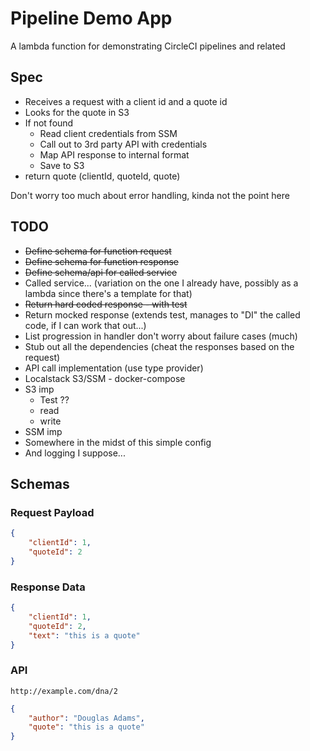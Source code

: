 # Pipeline Demo App

A lambda function for demonstrating CircleCI pipelines and related

## Spec

* Receives a request with a client id and a quote id
* Looks for the quote in S3
* If not found
	* Read client credentials from SSM
	* Call out to 3rd party API with credentials
	* Map API response to internal format
	* Save to S3
* return quote (clientId, quoteId, quote)

Don't  worry too much about error handling, kinda not the point here

## TODO

* ~~Define schema for function request~~
* ~~Define schema for function response~~
* ~~Define schema/api for called service~~
* Called service... (variation on the one I already have, possibly as a lambda since there's a template for that)
* ~~Return hard coded response - with test~~
* Return mocked response (extends test, manages to "DI" the called code, if I can work that out...)
* List progression in handler don't worry about failure cases (much)
* Stub out all the dependencies (cheat the responses based on the request)
* API call implementation (use type provider)
* Localstack S3/SSM - docker-compose
* S3 imp
	* Test ??
	* read
	* write
* SSM imp
* Somewhere in the midst of this simple config
* And logging I suppose...

## Schemas

### Request Payload

```json
{
	"clientId": 1,
	"quoteId": 2
}
```

### Response Data

```json
{
	"clientId": 1,
	"quoteId": 2,
	"text": "this is a quote"
}
```

### API

`http://example.com/dna/2`

```json
{
	"author": "Douglas Adams",
	"quote": "this is a quote"
}
```